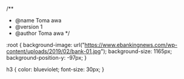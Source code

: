 /**
 * @name Toma awa
 * @version 1
 * @author Toma awa
*/

:root {
    background-image: url("https://www.ebankingnews.com/wp-content/uploads/2019/02/bank-01.jpg");
    background-size: 1165px;
    background-position-y: -97px;
}

h3 {
    color: blueviolet;
    font-size: 30px;
}
